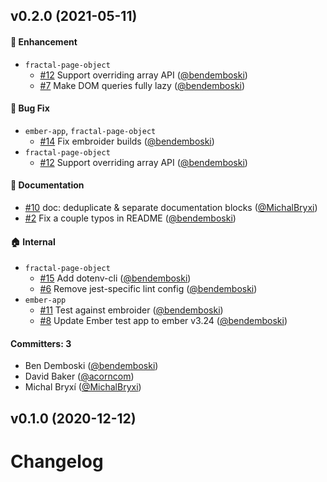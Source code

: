 ## v0.2.0 (2021-05-11)

#### :rocket: Enhancement
* `fractal-page-object`
  * [#12](https://github.com/bendemboski/fractal-page-object/pull/12) Support overriding array API ([@bendemboski](https://github.com/bendemboski))
  * [#7](https://github.com/bendemboski/fractal-page-object/pull/7) Make DOM queries fully lazy ([@bendemboski](https://github.com/bendemboski))

#### :bug: Bug Fix
* `ember-app`, `fractal-page-object`
  * [#14](https://github.com/bendemboski/fractal-page-object/pull/14) Fix embroider builds ([@bendemboski](https://github.com/bendemboski))
* `fractal-page-object`
  * [#12](https://github.com/bendemboski/fractal-page-object/pull/12) Support overriding array API ([@bendemboski](https://github.com/bendemboski))

#### :memo: Documentation
* [#10](https://github.com/bendemboski/fractal-page-object/pull/10) doc: deduplicate & separate documentation blocks ([@MichalBryxi](https://github.com/MichalBryxi))
* [#2](https://github.com/bendemboski/fractal-page-object/pull/2) Fix a couple typos in README ([@bendemboski](https://github.com/bendemboski))

#### :house: Internal
* `fractal-page-object`
  * [#15](https://github.com/bendemboski/fractal-page-object/pull/15) Add dotenv-cli ([@bendemboski](https://github.com/bendemboski))
  * [#6](https://github.com/bendemboski/fractal-page-object/pull/6) Remove jest-specific lint config ([@bendemboski](https://github.com/bendemboski))
* `ember-app`
  * [#11](https://github.com/bendemboski/fractal-page-object/pull/11) Test against embroider ([@bendemboski](https://github.com/bendemboski))
  * [#8](https://github.com/bendemboski/fractal-page-object/pull/8) Update Ember test app to ember v3.24 ([@bendemboski](https://github.com/bendemboski))

#### Committers: 3
- Ben Demboski ([@bendemboski](https://github.com/bendemboski))
- David Baker ([@acorncom](https://github.com/acorncom))
- Michal Bryxí ([@MichalBryxi](https://github.com/MichalBryxi))

## v0.1.0 (2020-12-12)

# Changelog

